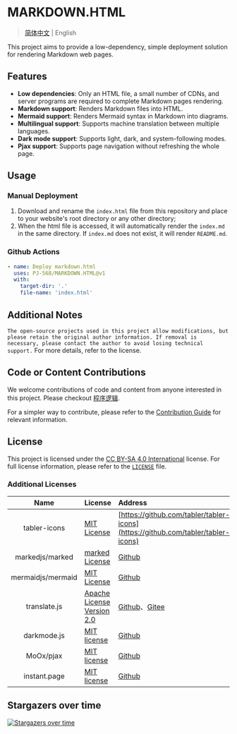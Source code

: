 # MARKDOWN.HTML

> [简体中文](README.md) | English

This project aims to provide a low-dependency, simple deployment solution for rendering Markdown web pages.

## Features

- **Low dependencies**: Only an HTML file, a small number of CDNs, and server programs are required to complete Markdown pages rendering.
- **Markdown support**: Renders Markdown files into HTML.
- **Mermaid support**: Renders Mermaid syntax in Markdown into diagrams.
- **Multilingual support**: Supports machine translation between multiple languages.
- **Dark mode support**: Supports light, dark, and system-following modes.
- **Pjax support**: Supports page navigation without refreshing the whole page.

## Usage

### Manual Deployment

1. Download and rename the `index.html` file from this repository and place to your website's root directory or any other directory;
2. When the html file is accessed, it will automatically render the `index.md` in the same directory. If `index.md` does not exist, it will render `README.md`.

### Github Actions

```yaml
- name: Deploy markdown.html
  uses: PJ-568/MARKDOWN.HTML@v1
  with:
    target-dir: '.'
    file-name: 'index.html'
```

## Additional Notes

`The open-source projects used in this project allow modifications, but please retain the original author information. If removal is necessary, please contact the author to avoid losing technical support.` For more details, refer to the license.

## Code or Content Contributions

We welcome contributions of code and content from anyone interested in this project.
Please checkout [程序逻辑](doc/logic.md).

For a simpler way to contribute, please refer to the [Contribution Guide](CONTRIBUTING.md) for relevant information.

## License

This project is licensed under the [CC BY-SA 4.0 International](https://creativecommons.org/licenses/by-sa/4.0/) license. For full license information, please refer to the [`LICENSE`](LICENSE) file.

### Additional Licenses

|Name|License|Address|
|:-:|:--|:--|
|tabler-icons|[MIT License](//mit-license.org)|[https://github.com/tabler/tabler-icons](https://github.com/tabler/tabler-icons)|
|markedjs/marked|[marked License](https://github.com/markedjs/marked/blob/master/LICENSE.md)|[Github](https://github.com/markedjs/marked)|
|mermaidjs/mermaid|[MIT License](https://github.com/mermaid-js/mermaid/blob/develop/LICENSE)|[Github](https://github.com/mermaid-js/mermaid)|
|translate.js|[Apache License Version 2.0](http://www.apache.org/licenses/LICENSE-2.0)|[Github](https://github.com/xnx3/translate)、[Gitee](https://gitee.com/mail_osc/translate)|
|darkmode.js|[MIT license](//mit-license.org)|[Github](https://github.com/sandoche/Darkmode.js)|
|MoOx/pjax|[MIT license](//mit-license.org)|[Github](https://github.com/MoOx/pjax)|
|instant.page|[MIT license](//mit-license.org)|[Github](https://github.com/instantpage/instant.page)|

## Stargazers over time

[![Stargazers over time](https://starchart.cc/PJ-568/MARKDOWN.HTML.svg?variant=adaptive)](https://starchart.cc/PJ-568/MARKDOWN.HTML)
